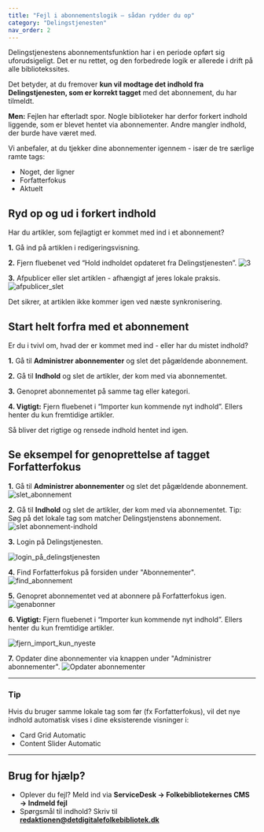 ```yaml
---
title: "Fejl i abonnementslogik – sådan rydder du op"
category: "Delingstjenesten"
nav_order: 2
---
```



Delingstjenestens abonnementsfunktion har i en periode opført sig uforudsigeligt. Det er nu rettet, og den forbedrede logik er allerede i drift på alle bibliotekssites.

Det betyder, at du fremover **kun vil modtage det indhold fra Delingstjenesten, som er korrekt tagget** med det abonnement, du har tilmeldt.

**Men:** Fejlen har efterladt spor. Nogle biblioteker har derfor forkert indhold liggende, som er blevet hentet via abonnementer. Andre mangler indhold, der burde have været med.

Vi anbefaler, at du tjekker dine abonnementer igennem - især de tre særlige ramte tags:
- Noget, der ligner  
- Forfatterfokus  
- Aktuelt  




## Ryd op og ud i forkert indhold

Har du artikler, som fejlagtigt er kommet med ind i et abonnement?



**1.** Gå ind på artiklen i redigeringsvisning.
   

**2.** Fjern fluebenet ved “Hold indholdet opdateret fra Delingstjenesten”.
   ![3](https://github.com/user-attachments/assets/958b9505-1777-4adc-b451-7cd0214dc176)


**3.** Afpublicer eller slet artiklen - afhængigt af jeres lokale praksis.
   ![afpublicer_slet](https://github.com/user-attachments/assets/c465030b-ef2a-425b-8315-9c9c32ba1d6a)

Det sikrer, at artiklen ikke kommer igen ved næste synkronisering.




## Start helt forfra med et abonnement

Er du i tvivl om, hvad der er kommet med ind - eller har du mistet indhold?


**1.** Gå til **Administrer abonnementer** og slet det pågældende abonnement.  

**2.** Gå til **Indhold** og slet de artikler, der kom med via abonnementet. 

**3.** Genopret abonnementet på samme tag eller kategori.  

**4. Vigtigt:** Fjern fluebenet i “Importer kun kommende nyt indhold”. Ellers henter du kun fremtidige artikler.

Så bliver det rigtige og rensede indhold hentet ind igen.






## Se eksempel for genoprettelse af tagget Forfatterfokus

**1.** Gå til **Administrer abonnementer** og slet det pågældende abonnement.
![slet_abonnement](https://github.com/user-attachments/assets/e87acc57-0544-4889-90e4-e5f723191cbd)


**2.** Gå til **Indhold** og slet de artikler, der kom med via abonnementet. Tip: Søg på det lokale tag som matcher Delingstjenstens abonnement.
![slet abonnement-indhold](https://github.com/user-attachments/assets/9bc614ef-a0b4-4600-b1a5-c66ccf793e71)


**3.** Login på Delingstjenesten.

![login_på_delingstjenesten](https://github.com/user-attachments/assets/bfd48aab-0cb4-462f-8297-f4006031e858)


**4.** Find Forfatterfokus på forsiden under "Abonnementer".
![find_abonnement](https://github.com/user-attachments/assets/cac00d10-1d26-472a-b39b-bdddb411b463)


**5.** Genopret abonnementet ved at abonnere på Forfatterfokus igen.
![genabonner](https://github.com/user-attachments/assets/8caa4dc1-3e91-4248-9572-0f70b2010a54)


**6. Vigtigt:** Fjern fluebenet i “Importer kun kommende nyt indhold”. Ellers henter du kun fremtidige artikler.

![fjern_import_kun_nyeste](https://github.com/user-attachments/assets/cf93dfe3-7a6e-472e-8d8c-90ac37aa314b)


**7.** Opdater dine abonnementer via knappen under "Administrer abonnementer".
![Opdater abonnementer](https://github.com/user-attachments/assets/4ba9655a-fa3b-45e8-b5a9-f0f8560d19cd)


---

### Tip
Hvis du bruger samme lokale tag som før (fx Forfatterfokus), vil det nye indhold automatisk vises i dine eksisterende visninger i:
- Card Grid Automatic  
- Content Slider Automatic  

---

## Brug for hjælp?
- Oplever du fejl? Meld ind via **ServiceDesk → Folkebibliotekernes CMS → Indmeld fejl**
- Spørgsmål til indhold? Skriv til [**redaktionen@detdigitalefolkebibliotek.dk**](mailto:redaktionen@detdigitalefolkebibliotek.dk)
